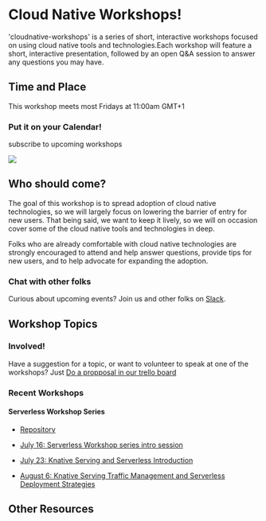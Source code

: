 # Cloud Native Workshops! 

'cloudnative-workshops' is a series of short, interactive workshops focused on using
cloud native tools and technologies.Each workshop will feature
a short, interactive presentation, followed by an open Q&A session to answer
any questions you may have.

## Time and Place
This workshop meets most Fridays at 11:00am GMT+1

### Put it on your Calendar!

subscribe to upcoming workshops 

<a target="_blank" href="https://calendar.google.com/event?action=TEMPLATE&amp;tmeid=MWoybnRjbGtocGdzb2VsMTRqdnZqbDZzZjlfMjAyMTA4MDZUMTAwMDAwWiBlcmFzbW8uZG9taW5ndWV6QHdpemVsaW5lLmNvbQ&amp;tmsrc=erasmo.dominguez%40wizeline.com&amp;scp=ALL"><img border="0" src="https://www.google.com/calendar/images/ext/gc_button1_en.gif"></a>

## Who should come?
The goal of this workshop is to spread adoption of cloud native technologies, so we will
largely focus on lowering the barrier of entry for new users. That being said,
we want to keep it lively, so we will on occasion cover some of the cloud native tools and technologies in deep.


Folks who are already comfortable with cloud native technologies are strongly encouraged to attend and
help answer questions, provide tips for new users, and to help advocate for
expanding the adoption.

### Chat with other folks 
Curious about upcoming events? Join us and other folks on [Slack](https://cloud-native.slack.com/archives/C02AMNSSE9F).

## Workshop Topics

### Involved!

Have a suggestion for a topic, or want to volunteer to speak at one of the
workshops? Just [Do a propposal in our trello board](https://trello.com/b/xmHXBN2T/cloudnative-workshops)

### Recent Workshops

#### Serverless Workshop Series 

* [Repository](https://github.com/erasmodominguezdc/cloudnative-serverless-workshops) 

* [July 16: Serverless Workshop series intro session](https://github.com/erasmodominguezdc/cloudnative-serverless-workshops/tree/deployments/workshops/knative-serving)   

* [July 23: Knative Serving and Serverless Introduction](https://github.com/erasmodominguezdc/cloudnative-serverless-workshops/tree/deployments/workshops/knative-serving-autoscaling)

* [August 6: Knative Serving Traffic Management and Serverless Deployment Strategies](https://github.com/erasmodominguezdc/cloudnative-serverless-workshops/tree/deployments/workshops/knative-traffic-management)


## Other Resources
